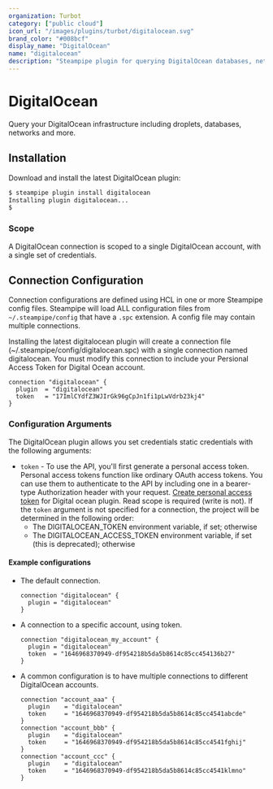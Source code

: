 ```yaml
---
organization: Turbot
category: ["public cloud"]
icon_url: "/images/plugins/turbot/digitalocean.svg"
brand_color: "#008bcf"
display_name: "DigitalOcean"
name: "digitalocean"
description: "Steampipe plugin for querying DigitalOcean databases, networks, and other resources."
---
```


# DigitalOcean

Query your DigitalOcean infrastructure including droplets, databases, networks and more.

## Installation

Download and install the latest DigitalOcean plugin:

```bash
$ steampipe plugin install digitalocean
Installing plugin digitalocean...
$
```

### Scope

A DigitalOcean connection is scoped to a single DigitalOcean account, with a single set of credentials.

## Connection Configuration

Connection configurations are defined using HCL in one or more Steampipe config files. Steampipe will load ALL configuration files from `~/.steampipe/config` that have a `.spc` extension. A config file may contain multiple connections.

Installing the latest digitalocean plugin will create a connection file (~/.steampipe/config/digitalocean.spc) with a single connection named digitalocean. You must modify this connection to include your Persional Access Token for Digital Ocean account.

```hcl
connection "digitalocean" {
  plugin  = "digitalocean"
  token   = "17ImlCYdfZ3WJIrGk96gCpJn1fi1pLwVdrb23kj4"
}
```

### Configuration Arguments

The DigitalOcean plugin allows you set credentials static credentials with the following arguments:

- `token` - To use the API, you'll first generate a personal access token. Personal access tokens function like ordinary OAuth access tokens. You can use them to authenticate to the API by including one in a bearer-type Authorization header with your request. [Create personal access token](https://www.digitalocean.com/docs/apis-clis/api/create-personal-access-token/) for Digital ocean plugin. Read scope is required (write is not).
  If the `token` argument is not specified for a connection, the project will be determined in the following order:
  - The DIGITALOCEAN_TOKEN environment variable, if set; otherwise
  - The DIGITALOCEAN_ACCESS_TOKEN environment variable, if set (this is deprecated); otherwise

#### Example configurations

- The default connection.

  ```hcl
  connection "digitalocean" {
    plugin = "digitalocean"
  }
  ```

- A connection to a specific account, using token.

  ```hcl
  connection "digitalocean_my_account" {
    plugin = "digitalocean"
    token  = "1646968370949-df954218b5da5b8614c85cc454136b27"
  }
  ```

- A common configuration is to have multiple connections to different DigitalOcean accounts.
  ```hcl
  connection "account_aaa" {
    plugin    = "digitalocean"
    token     = "1646968370949-df954218b5da5b8614c85cc4541abcde"
  }
  connection "account_bbb" {
    plugin    = "digitalocean"
    token     = "1646968370949-df954218b5da5b8614c85cc4541fghij"
  }
  connection "account_ccc" {
    plugin    = "digitalocean"
    token     = "1646968370949-df954218b5da5b8614c85cc4541klmno"
  }
  ```
